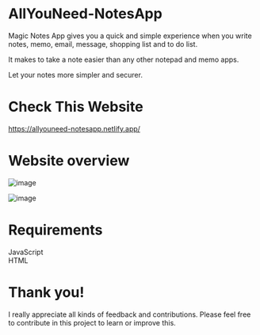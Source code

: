 # AllYouNeed-NotesApp

Magic Notes App gives you a quick and simple experience when you write notes, memo, email, message, shopping list and to do list. 

It makes to take a note easier than any other notepad and memo apps. 

Let your notes more simpler and securer.

# Check This Website

https://allyouneed-notesapp.netlify.app/


# Website overview

![image](https://user-images.githubusercontent.com/95087498/186879550-4dfefc86-44a2-4881-920b-933b78168079.png)


![image](https://user-images.githubusercontent.com/95087498/186879462-3270452c-9d83-43e5-926b-fc561e04f78a.png)



<h1>Requirements</h1>
JavaScript<br>
HTML<br>

# Thank you!

I really appreciate all kinds of feedback and contributions. Please feel free to contribute in this project to learn or improve this.
